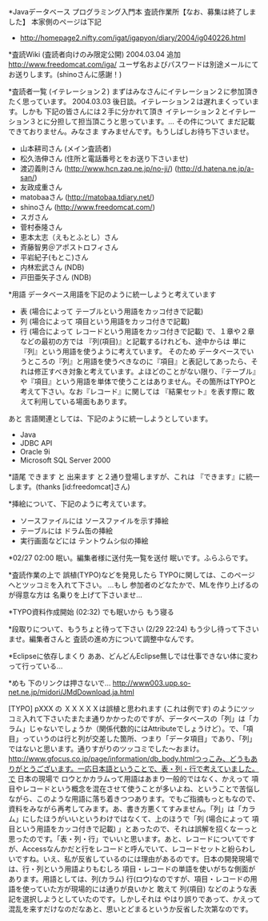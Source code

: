 *Javaデータベース プログラミング入門本 査読作業所【なお、募集は終了しました】
本家側のページは下記

* http://homepage2.nifty.com/igat/igapyon/diary/2004/ig040226.html

*査読Wiki (査読者向けのみ限定公開) 2004.03.04 追加
http://www.freedomcat.com/iga/
ユーザ名およびパスワードは別途メールにてお送りします。(shinoさんに感謝！)

*査読者一覧 (イテレーション２)
まずはみなさんにイテレーション２に参加頂きたく思っています。
2004.03.03 後日談。イテレーション２は遅れまくっています。しかも 下記の皆さんには２手に分かれて頂き イテレーション２とイテレーション３とに分担して担当頂こうと思っています。… その件について まだ記載できておりません。みなさま すみませんです。もうしばしお待ち下さいませ。


* 山本耕司さん (メイン査読者)
* 松久浩伸さん (住所と電話番号とをお送り下さいませ)
* 渡辺義則さん (http://www.hcn.zaq.ne.jp/no-ji/) (http://d.hatena.ne.jp/a-san/)
* 友政成重さん 
* matobaaさん (http://matobaa.tdiary.net/) 
* shinoさん (http://www.freedomcat.com/) 
* スガさん 
* 菅村泰隆さん 
* 恵本太志（えもとふとし）さん 
* 斉藤智男＠アポストロフィさん 
* 平岩紀子(もとこ)さん 
* 内林宏武さん (NDB) 
* 戸田亜矢子さん (NDB) 

*用語
データベース用語を下記のように統一しようと考えています

* 表 (場合によって テーブルという用語をカッコ付きで記載)
* 列 (場合によって 項目という用語をカッコ付きで記載)
* 行 (場合によって レコードという用語をカッコ付きで記載)
で、１章や２章などの最初の方では 『列(項目)』と記載するけれども、途中からは 単に 『列』という用語を使うように考えています。
そのため データベースでいうところの『列』と用語を使うべきなのに『項目』と表記してあったら、それは修正すべき対象と考えています。よほどのことがない限り、『テーブル』や『項目』という用語を単体で使うことはありません。その箇所はTYPOと考えて下さい。なお『レコード』に関しては 『結果セット』を表す際に 敢えて利用している場面もあります。

あと 言語関連としては、下記のように統一しようとしています。

* Java
* JDBC API
* Oracle 9i
* Microsoft SQL Server 2000

*語尾
できます と 出来ます と２通り登場しますが、これは 『できます』に統一します。(thanks [id:freedomcat]さん)

*挿絵について、下記のように考えています。

* ソースファイルには ソースファイルを示す挿絵
* テーブルには ドラム缶の挿絵
* 実行画面などには テントウムシ似の挿絵

*02/27 02:00 眠い。編集者様に送付先一覧を送付
眠いです。ふらふらです。

*査読作業の上で 誤植(TYPO)などを発見したら
TYPOに関しては、このページへとツッコミを入れて下さい。
…もし 参加者のどなたかで、MLを作り上げるのが得意な方は 名乗りを上げて下さいませ…

*TYPO資料作成開始 (02:32)
でも眠いから もう寝る

*段取りについて、もうちょと待って下さい (2/29 22:24)
もう少し待って下さいませ。編集者さんと 査読の進め方について調整中なんです。

*Eclipseに依存しまくり
ああ、どんどんEclipse無しでは仕事できない体に変わって行っている…

*めも 下のリンクは押さないで…
http://www003.upp.so-net.ne.jp/midori/JMdDownload.ja.html

[TYPO] pXXX の ＸＸＸＸＸは誤植と思われます (これは例です) のようにツッコミ入れて下さいたまたま通りかかったのですが、データベースの「列」は「カラム」じゃないでしょうか（関係代数的にはAttributeでしょうけど）。で、「項目」っていうのは行と列が交差した箇所、つまり「データ項目」であり、「列」ではないと思います。通りすがりのツッコミでした～おまけ。http://www.gfocus.co.jp/page/information/db_body.htmlつっこみ、どうもありがとうございます。一応日本語ということで、表・列・行で考えていました。で 日本の現場で ロウとかカラムって用語はあまり一般的ではなく、かえって 項目やレコードという概念を混在させて使うことが多いよね、ということで苦悩しながら、このような用語に落ち着きつつあります。でもご指摘もっともなので、資料をみながら再考してみます。あ、書き方悪くてすみません。「列」は「カラム」にしたほうがいいというわけではなくて、上のほうで「列 (場合によって 項目という用語をカッコ付きで記載) 」とあったので、それは誤解を招くなーっと思ったのです。「表・列・行」でいいと思います。あと、レコードについてですが、Accessなんかだと行をレコードと呼んでいて、レコードセットと紛らわしいですね。いえ、私が反省しているのには理由があるのです。日本の開発現場では、行・列という用語よりもむしろ 項目・レコードの単語を使いがちな側面があります。用語としては、列(カラム) 行(ロウ)なのですが、項目・レコードの用語を使っていた方が現場的には通りが良いかと 敢えて 列(項目) などのような表記を選択しようとしていたのです。しかしそれは やはり誤りであって、かえって混乱を来すだけなのだなあと、思いとどまるというか反省した次第なのです。

